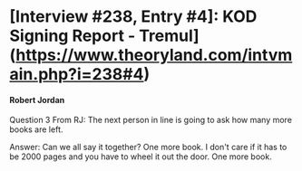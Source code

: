 # [Interview #238, Entry #4]: KOD Signing Report - Tremul](https://www.theoryland.com/intvmain.php?i=238#4)

#### Robert Jordan

Question 3 From RJ: The next person in line is going to ask how many more books are left.

Answer: Can we all say it together? One more book. I don't care if it has to be 2000 pages and you have to wheel it out the door. One more book.

